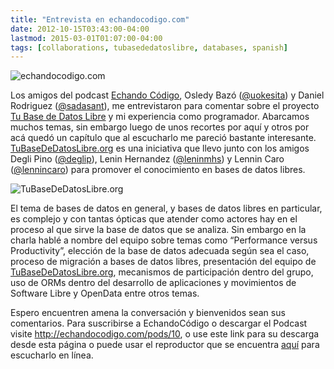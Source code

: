 ```yaml
---
title: "Entrevista en echandocodigo.com"
date: 2012-10-15T03:43:00-04:00
lastmod: 2015-03-01T01:07:00-04:00
tags: [collaborations, tubasededatoslibre, databases, spanish]
---
```


![echandocodigo.com](/images/logo_echandocodigo.png)

Los amigos del podcast [Echando Código](http://echandocodigo.com/),
Osledy Bazó ([\@uokesita](http://twitter.com/uokesita)) y Daniel
Rodriguez ([\@sadasant](http://twitter.com/sadasant)), me entrevistaron
para comentar sobre el proyecto [Tu Base de Datos
Libre](http://tubasededatoslibre.org/) y mi experiencia como
programador. Abarcamos muchos temas, sin embargo luego de unos recortes
por aquí y otros por acá quedó un capítulo que al escucharlo me pareció
bastante interesante.
[TuBaseDeDatosLibre.org](http://tubasededatoslibre.org/) es una
iniciativa que llevo junto con los amigos Degli Pino
([\@deglip](http://twitter.com/deglipi)), Lenin Hernandez
([\@leninmhs](http://twitter.com/leninmhs)) y Lennin Caro
([\@lennincaro](http://twitter.com/lennincaro)) para promover el
conocimiento en bases de datos libres.

![TuBaseDeDatosLibre.org](/images/logo_tu_bd_libre-150x150.jpg)

El tema de bases de datos en general, y bases de datos libres en
particular, es complejo y con tantas ópticas que atender como actores
hay en el proceso al que sirve la base de datos que se analiza. Sin
embargo en la charla hablé a nombre del equipo sobre temas como
“Performance versus Productivity”, elección de la base de datos adecuada
según sea el caso, proceso de migración a bases de datos libres,
presentación del equipo de [TuBaseDeDatosLibre.org](http://tubasededatoslibre.org/),
mecanismos de participación dentro del grupo, uso de ORMs dentro del
desarrollo de aplicaciones y movimientos de Software Libre y OpenData
entre otros temas.

Espero encuentren amena la conversación y bienvenidos sean sus
comentarios. Para suscribirse a EchandoCódigo o descargar el Podcast
visite <http://echandocodigo.com/pods/10>, o use este link para su
descarga desde esta página o puede usar el reproductor que se encuentra
[aquí](https://atmantree.keybase.pub/page/extras/10.mp3)
para escucharlo en línea.
